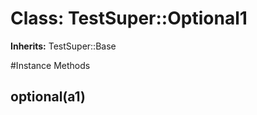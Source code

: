 # Class: TestSuper::Optional1
**Inherits:** TestSuper::Base
    




#Instance Methods
## optional(a1) [](#method-i-optional)

